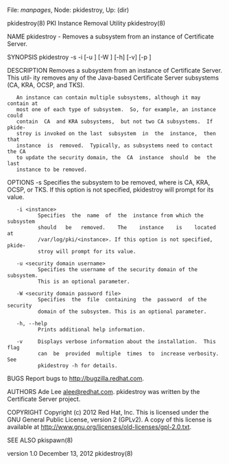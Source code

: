 File: *manpages*,  Node: pkidestroy,  Up: (dir)

pkidestroy(8)            PKI Instance Removal Utility            pkidestroy(8)



NAME
       pkidestroy  -  Removes  a  subsystem  from  an  instance of Certificate
       Server.


SYNOPSIS
       pkidestroy -s <subsystem> -i <instance> [-u <secutiry domain username>]
       [-W <security domain password file>] [-h] [-v] [-p <prefix>]


DESCRIPTION
       Removes a subsystem from an instance of Certificate Server.  This util‐
       ity removes any of the Java-based Certificate  Server  subsystems  (CA,
       KRA, OCSP, and TKS).

       An instance can contain multiple subsystems, although it may contain at
       most one of each type of subsystem.  So, for example, an instance could
       contain  CA  and KRA subsystems,  but not two CA subsystems.  If pkide‐
       stroy is invoked on the last  subsystem  in  the  instance,  then  that
       instance  is  removed.  Typically, as subsystems need to contact the CA
       to update the security domain, the  CA  instance  should  be  the  last
       instance to be removed.


OPTIONS
       -s <subsystem>
              Specifies  the subsystem to be removed, where <subsystem> is CA,
              KRA, OCSP, or TKS. If this option is not  specified,  pkidestroy
              will prompt for its value.

       -i <instance>
              Specifies  the  name  of  the  instance from which the subsystem
              should   be   removed.    The    instance    is    located    at
              /var/log/pki/<instance>. If this option is not specified, pkide‐
              stroy will prompt for its value.

       -u <security domain username>
              Specifies the username of the security domain of the  subsystem.
              This is an optional parameter.

       -W <security domain password file>
              Specifies  the  file  containing  the  password  of the security
              domain of the subsystem. This is an optional parameter.

       -h, --help
              Prints additional help information.

       -v     Displays verbose information about the installation.  This  flag
              can  be  provided  multiple  times  to  increase verbosity.  See
              pkidestroy -h for details.



BUGS
       Report bugs to http://bugzilla.redhat.com.


AUTHORS
       Ade Lee <alee@redhat.com>.  pkidestroy was written by  the  Certificate
       Server project.


COPYRIGHT
       Copyright (c) 2012 Red Hat, Inc. This is licensed under the GNU General
       Public License, version 2 (GPLv2). A copy of this license is  available
       at http://www.gnu.org/licenses/old-licenses/gpl-2.0.txt.


SEE ALSO
       pkispawn(8)



version 1.0                    December 13, 2012                 pkidestroy(8)
